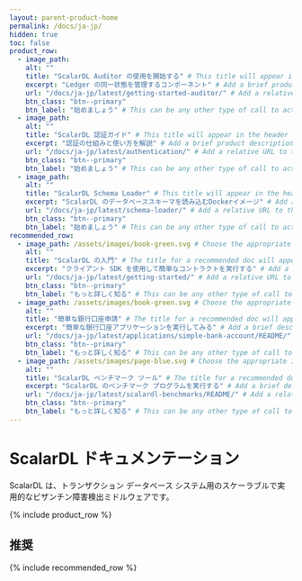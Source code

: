 ```yaml
---
layout: parent-product-home
permalink: /docs/ja-jp/
hidden: true
toc: false
product_row:
  - image_path: 
    alt: ""
    title: "ScalarDL Auditor の使用を開始する" # This title will appear in the header for the feature item on the home page; space is limited, so keep it short but descriptive; try to keep all feature item titles around the same length
    excerpt: "Ledger の同一状態を管理するコンポーネント" # Add a brief product description (approximately 8 words)
    url: "/docs/ja-jp/latest/getting-started-auditor/" # Add a relative URL to the product home page doc that is within this parent product docs site
    btn_class: "btn--primary"
    btn_label: "始めましょう" # This can be any other type of call to action
  - image_path: 
    alt: ""
    title: "ScalarDL 認証ガイド" # This title will appear in the header for the feature item on the home page; space is limited, so keep it short but descriptive; try to keep all feature item titles around the same length
    excerpt: "認証の仕組みと使い方を解説" # Add a brief product description (approximately 8 words)
    url: "/docs/ja-jp/latest/authentication/" # Add a relative URL to the product home page doc that is within this parent product docs site
    btn_class: "btn--primary"
    btn_label: "始めましょう" # This can be any other type of call to action
  - image_path: 
    alt: ""
    title: "ScalarDL Schema Loader" # This title will appear in the header for the feature item on the home page; space is limited, so keep it short but descriptive; try to keep all feature item titles around the same length
    excerpt: "ScalarDL のデータベーススキーマを読み込むDockerイメージ" # Add a brief product description (approximately 8 words)
    url: "/docs/ja-jp/latest/schema-loader/" # Add a relative URL to the product home page doc that is within this parent product docs site
    btn_class: "btn--primary"
    btn_label: "始めましょう" # This can be any other type of call to action
recommended_row:
  - image_path: /assets/images/book-green.svg # Choose the appropriate icon for the doc recommended here: (`book-green.svg`, `cloud-purple.svg`, `page-blue.svg`)
    alt: ""
    title: "ScalarDL の入門" # The title for a recommended doc will appear in the header for the feature item on the home page; space is limited, so keep it short but descriptive; try to keep all feature item titles around the same length
    excerpt: "クライアント SDK を使用して簡単なコントラクトを実行する" # Add a brief description about the doc (approximately 8 words)
    url: "/docs/ja-jp/latest/getting-started/" # Add a relative URL to the product home page doc that is within this parent product docs site
    btn_class: "btn--primary"
    btn_label: "もっと詳しく知る" # This can be any other type of call to action
  - image_path: /assets/images/book-green.svg # Choose the appropriate icon for the doc recommended here: (`book-green.svg`, `cloud-purple.svg`, `page-blue.svg`)
    alt: ""
    title: "簡単な銀行口座申請" # The title for a recommended doc will appear in the header for the feature item on the home page; space is limited, so keep it short but descriptive; try to keep all feature item titles around the same length
    excerpt: "簡単な銀行口座アプリケーションを実行してみる" # Add a brief description about the doc (approximately 8 words)
    url: "/docs/ja-jp/latest/applications/simple-bank-account/README/" # Add a relative URL to the product home page doc that is within this parent product docs site
    btn_class: "btn--primary"
    btn_label: "もっと詳しく知る" # This can be any other type of call to action
  - image_path: /assets/images/page-blue.svg # Choose the appropriate icon for the doc recommended here: (`book-green.svg`, `cloud-purple.svg`, `page-blue.svg`)
    alt: ""
    title: "ScalarDL ベンチマーク ツール" # The title for a recommended doc will appear in the header for the feature item on the home page; space is limited, so keep it short but descriptive; try to keep all feature item titles around the same length
    excerpt: "ScalarDL のベンチマーク プログラムを実行する" # Add a brief description about the doc (approximately 8 words)
    url: "/docs/ja-jp/latest/scalardl-benchmarks/README/" # Add a relative URL to the product home page doc that is within this parent product docs site
    btn_class: "btn--primary"
    btn_label: "もっと詳しく知る" # This can be any other type of call to action
---
```


# ScalarDL ドキュメンテーション

ScalarDL は、トランザクション データベース システム用のスケーラブルで実用的なビザンチン障害検出ミドルウェアです。

{% include product_row %}

## 推奨

{% include recommended_row %}
